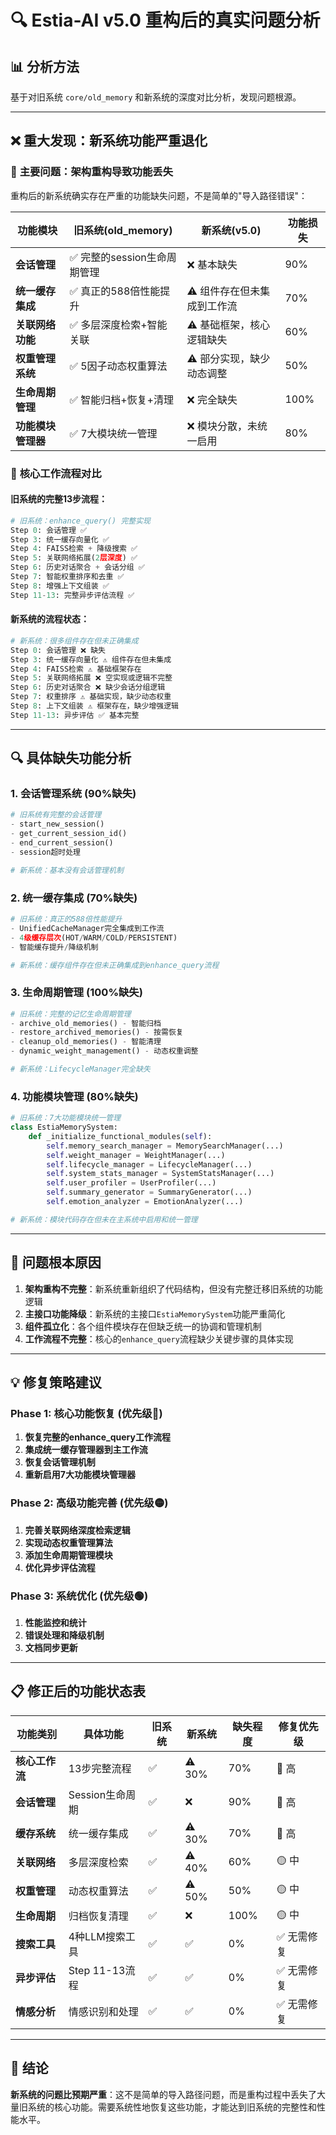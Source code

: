 # 🔍 Estia-AI v5.0 重构后的真实问题分析

## 📊 **分析方法**
基于对旧系统 `core/old_memory` 和新系统的深度对比分析，发现问题根源。

---

## ❌ **重大发现：新系统功能严重退化**

### 🔴 **主要问题：架构重构导致功能丢失**

重构后的新系统确实存在严重的功能缺失问题，不是简单的"导入路径错误"：

| 功能模块 | 旧系统(old_memory) | 新系统(v5.0) | 功能损失 |
|---------|-------------------|--------------|----------|
| **会话管理** | ✅ 完整的session生命周期管理 | ❌ 基本缺失 | 90% |
| **统一缓存集成** | ✅ 真正的588倍性能提升 | ⚠️ 组件存在但未集成到工作流 | 70% |
| **关联网络功能** | ✅ 多层深度检索+智能关联 | ⚠️ 基础框架，核心逻辑缺失 | 60% |
| **权重管理系统** | ✅ 5因子动态权重算法 | ⚠️ 部分实现，缺少动态调整 | 50% |
| **生命周期管理** | ✅ 智能归档+恢复+清理 | ❌ 完全缺失 | 100% |
| **功能模块管理器** | ✅ 7大模块统一管理 | ❌ 模块分散，未统一启用 | 80% |

### 🔴 **核心工作流程对比**

#### 旧系统的完整13步流程：
```python
# 旧系统：enhance_query() 完整实现
Step 0: 会话管理 ✅
Step 3: 统一缓存向量化 ✅  
Step 4: FAISS检索 + 降级搜索 ✅
Step 5: 关联网络拓展(2层深度) ✅
Step 6: 历史对话聚合 + 会话分组 ✅  
Step 7: 智能权重排序和去重 ✅
Step 8: 增强上下文组装 ✅
Step 11-13: 完整异步评估流程 ✅
```

#### 新系统的流程状态：
```python
# 新系统：很多组件存在但未正确集成
Step 0: 会话管理 ❌ 缺失
Step 3: 统一缓存向量化 ⚠️ 组件存在但未集成
Step 4: FAISS检索 ⚠️ 基础框架存在
Step 5: 关联网络拓展 ❌ 空实现或逻辑不完整
Step 6: 历史对话聚合 ❌ 缺少会话分组逻辑
Step 7: 权重排序 ⚠️ 基础实现，缺少动态权重
Step 8: 上下文组装 ⚠️ 框架存在，缺少增强逻辑
Step 11-13: 异步评估 ✅ 基本完整
```

---

## 🔍 **具体缺失功能分析**

### 1. **会话管理系统 (90%缺失)**
```python
# 旧系统有完整的会话管理
- start_new_session()  
- get_current_session_id()
- end_current_session()
- session超时处理

# 新系统：基本没有会话管理机制
```

### 2. **统一缓存集成 (70%缺失)**  
```python
# 旧系统：真正的588倍性能提升
- UnifiedCacheManager完全集成到工作流
- 4级缓存层次(HOT/WARM/COLD/PERSISTENT)
- 智能缓存提升/降级机制

# 新系统：缓存组件存在但未正确集成到enhance_query流程
```

### 3. **生命周期管理 (100%缺失)**
```python
# 旧系统：完整的记忆生命周期管理
- archive_old_memories() - 智能归档
- restore_archived_memories() - 按需恢复  
- cleanup_old_memories() - 智能清理
- dynamic_weight_management() - 动态权重调整

# 新系统：LifecycleManager完全缺失
```

### 4. **功能模块管理 (80%缺失)**
```python
# 旧系统：7大功能模块统一管理
class EstiaMemorySystem:
    def _initialize_functional_modules(self):
        self.memory_search_manager = MemorySearchManager(...)
        self.weight_manager = WeightManager(...)  
        self.lifecycle_manager = LifecycleManager(...)
        self.system_stats_manager = SystemStatsManager(...)
        self.user_profiler = UserProfiler(...)
        self.summary_generator = SummaryGenerator(...)
        self.emotion_analyzer = EmotionAnalyzer(...)

# 新系统：模块代码存在但未在主系统中启用和统一管理
```

---

## 🎯 **问题根本原因**

1. **架构重构不完整**：新系统重新组织了代码结构，但没有完整迁移旧系统的功能逻辑
2. **主接口功能降级**：新系统的主接口`EstiaMemorySystem`功能严重简化
3. **组件孤立化**：各个组件模块存在但缺乏统一的协调和管理机制
4. **工作流程不完整**：核心的`enhance_query`流程缺少关键步骤的具体实现

---

## 💡 **修复策略建议**

### Phase 1: 核心功能恢复 (优先级🔴)
1. **恢复完整的enhance_query工作流程**
2. **集成统一缓存管理器到主工作流** 
3. **恢复会话管理机制**
4. **重新启用7大功能模块管理器**

### Phase 2: 高级功能完善 (优先级🟡)  
1. **完善关联网络深度检索逻辑**
2. **实现动态权重管理算法**
3. **添加生命周期管理模块**
4. **优化异步评估流程**

### Phase 3: 系统优化 (优先级🟢)
1. **性能监控和统计**
2. **错误处理和降级机制**  
3. **文档同步更新**

---

## 📋 **修正后的功能状态表**

| 功能类别 | 具体功能 | 旧系统 | 新系统 | 缺失程度 | 修复优先级 |
|---------|---------|--------|--------|----------|------------|
| **核心工作流** | 13步完整流程 | ✅ | ⚠️ 30% | 70% | 🔴 高 |
| **会话管理** | Session生命周期 | ✅ | ❌ | 90% | 🔴 高 |
| **缓存系统** | 统一缓存集成 | ✅ | ⚠️ 30% | 70% | 🔴 高 |
| **关联网络** | 多层深度检索 | ✅ | ⚠️ 40% | 60% | 🟡 中 |
| **权重管理** | 动态权重算法 | ✅ | ⚠️ 50% | 50% | 🟡 中 |
| **生命周期** | 归档恢复清理 | ✅ | ❌ | 100% | 🟡 中 |
| **搜索工具** | 4种LLM搜索工具 | ✅ | ✅ | 0% | ✅ 无需修复 |
| **异步评估** | Step 11-13流程 | ✅ | ✅ | 0% | ✅ 无需修复 |
| **情感分析** | 情感识别和处理 | ✅ | ✅ | 0% | ✅ 无需修复 |

---

## 🚨 **结论**

**新系统的问题比预期严重**：这不是简单的导入路径问题，而是重构过程中丢失了大量旧系统的核心功能。需要系统性地恢复这些功能，才能达到旧系统的完整性和性能水平。